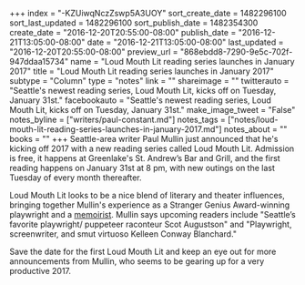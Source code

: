 +++
index = "-KZUiwqNczZswp5A3UOY"
sort_create_date = 1482296100
sort_last_updated = 1482296100
sort_publish_date = 1482354300
create_date = "2016-12-20T20:55:00-08:00"
publish_date = "2016-12-21T13:05:00-08:00"
date = "2016-12-21T13:05:00-08:00"
last_updated = "2016-12-20T20:55:00-08:00"
preview_url = "868ebdd8-7290-9e5c-702f-947ddaa15734"
name = "Loud Mouth Lit reading series launches in January 2017"
title = "Loud Mouth Lit reading series launches in January 2017"
subtype = "Column"
type = "notes"
link = ""
shareimage = ""
twitterauto = "Seattle's newest reading series, Loud Mouth Lit, kicks off on Tuesday, January 31st."
facebookauto = "Seattle's newest reading series, Loud Mouth Lit, kicks off on Tuesday, January 31st."
make_image_tweet = "False"
notes_byline = ["writers/paul-constant.md"]
notes_tags = ["notes/loud-mouth-lit-reading-series-launches-in-january-2017.md"]
notes_about = ""
books = ""
+++
Seattle-area writer Paul Mullin just announced that he's kicking off 2017 with a new reading series called Loud Mouth Lit. Admission is free, it happens at Greenlake's St. Andrew’s Bar and Grill, and the first reading happens on January 31st at 8 pm, with new outings on the last Tuesday of every month thereafter.

Loud Mouth Lit looks to be a nice blend of literary and theater influences, bringing together Mullin's experience as a Stranger Genius Award-winning playwright and a [memoirist](https://www.facebook.com/theStartingGateBook/). Mullin says upcoming readers include "Seattle’s favorite playwright/ puppeteer raconteur Scot Augustson" and "Playwright, screenwriter, and smut virtuoso Kelleen Conway Blanchard." 

Save the date for the first Loud Mouth Lit and keep an eye out for more announcements from Mullin, who seems to be gearing up for a very productive 2017.